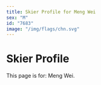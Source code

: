```yaml
---
title: Skier Profile for Meng Wei
sex: "M"
id: "7683"
image: "/img/flags/chn.svg" 
---
```


# Skier Profile

This page is for: Meng Wei.
    